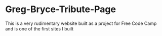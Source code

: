 # Greg-Bryce-Tribute-Page

This is a very rudimentary website built as a project for Free Code Camp and is one of the first sites I built
